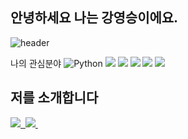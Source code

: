 ## 안녕하세요 나는 강영승이에요.
![header](https://capsule-render.vercel.app/api?type=waving&color=gradient&customColorList=10&height=200&text=Youngseung's%20GITHUB&fontSize=50&animation=twinkling&fontAlign=68&fontAlignY=36)

나의 관심분야
<img alt="Python" src ="https://img.shields.io/badge/Python-3776AB.svg?&style=flat-square&logo=Python&logoColor=white"/>
<img src="https://img.shields.io/badge/C++-00599C?style=flat-square&logo=C%2B%2B&logoColor=white"/></a>
<img src="https://img.shields.io/badge/linux-FCC624?style=flat-square&logo=linux&logoColor=white"/>
<img src="https://img.shields.io/badge/C-A8B9CC?style=flat-square&logo=C&logoColor=white"/>
<img src="https://img.shields.io/badge/pandas-150458?style=flat-square&logo=pandas&logoColor=white"/>
<img src="https://img.shields.io/badge/numpy-013243?style=flat-square&logo=numpy&logoColor=white"/>

## 저를 소개합니다
<a href="https://www.instagram.com/youngseung02/">
    <img
      src="https://img.shields.io/badge/instagram-E4405F?style=for-the-badge&logo=instagram&logoColor=white"/>&nbsp
  </a>
<a href="(https://blog.naver.com/kys8612005)">
    <img
      src="https://img.shields.io/badge/blog-03C75A?style=for-the-badge&logo=naver&logoColor=white"/>&nbsp
